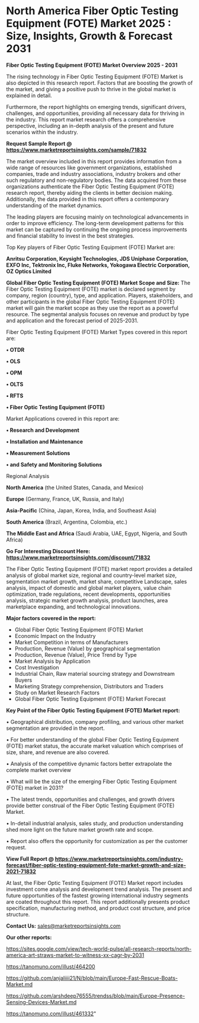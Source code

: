 # North America Fiber Optic Testing Equipment (FOTE) Market 2025 : Size, Insights, Growth & Forecast 2031

<Strong> Fiber Optic Testing Equipment (FOTE) Market Overview 2025 - 2031</strong>

The rising technology in Fiber Optic Testing Equipment (FOTE) Market is also depicted in this research report. Factors that are boosting the growth of the market, and giving a positive push to thrive in the global market is explained in detail.

Furthermore, the report highlights on emerging trends, significant drivers, challenges, and opportunities, providing all necessary data for thriving in the industry. This report market research offers a comprehensive perspective, including an in-depth analysis of the present and future scenarios within the industry.

<strong>Request Sample Report @ <a href=https://www.marketreportsinsights.com/sample/71832>https://www.marketreportsinsights.com/sample/71832</a></strong>

The market overview included in this report provides information from a wide range of resources like government organizations, established companies, trade and industry associations, industry brokers and other such regulatory and non-regulatory bodies. The data acquired from these organizations authenticate the Fiber Optic Testing Equipment (FOTE) research report, thereby aiding the clients in better decision making. Additionally, the data provided in this report offers a contemporary understanding of the market dynamics.

The leading players are focusing mainly on technological advancements in order to improve efficiency. The long-term development patterns for this market can be captured by continuing the ongoing process improvements and financial stability to invest in the best strategies.

Top Key players of Fiber Optic Testing Equipment (FOTE) Market are:

<strong>Anritsu Corporation, Keysight Technologies, JDS Uniphase Corporation, EXFO Inc, Tektronix Inc, Fluke Networks, Yokogawa Electric Corporation, OZ Optics Limited</strong>

<strong><b>Global Fiber Optic Testing Equipment (FOTE) Market Scope and Size:</b></strong>
The Fiber Optic Testing Equipment (FOTE) market is declared segment by company, region (country), type, and application. Players, stakeholders, and other participants in the global Fiber Optic Testing Equipment (FOTE) market will gain the market scope as they use the report as a powerful resource. The segmental analysis focuses on revenue and product by type and application and the forecast period of 2025-2031.

Fiber Optic Testing Equipment (FOTE) Market Types covered in this report are:

<strong>• OTDR

• OLS

• OPM

• OLTS

• RFTS

• Fiber Optic Testing Equipment (FOTE)</strong>

Market Applications covered in this report are:

<strong>• Research and Development

• Installation and Maintenance

• Measurement Solutions

• and Safety and Monitoring Solutions</strong> 

Regional Analysis

<strong>North America</strong> (the United States, Canada, and Mexico)

<strong>Europe</strong> (Germany, France, UK, Russia, and Italy)

<strong>Asia-Pacific</strong> (China, Japan, Korea, India, and Southeast Asia)

<strong>South America</strong> (Brazil, Argentina, Colombia, etc.)

<strong>The Middle East and Africa</strong> (Saudi Arabia, UAE, Egypt, Nigeria, and South Africa)

<strong>Go For Interesting Discount Here: <a href=https://www.marketreportsinsights.com/discount/71832>https://www.marketreportsinsights.com/discount/71832</a></strong>

The Fiber Optic Testing Equipment (FOTE) market report provides a detailed analysis of global market size, regional and country-level market size, segmentation market growth, market share, competitive Landscape, sales analysis, impact of domestic and global market players, value chain optimization, trade regulations, recent developments, opportunities analysis, strategic market growth analysis, product launches, area marketplace expanding, and technological innovations.

<strong><b>Major factors covered in the report:</b></strong>
<ul>
  <li>Global Fiber Optic Testing Equipment (FOTE) Market </li>
  <li>Economic Impact on the Industry</li>
  <li>Market Competition in terms of Manufacturers</li>
  <li>Production, Revenue (Value) by geographical segmentation</li>
  <li>Production, Revenue (Value), Price Trend by Type</li>
  <li>Market Analysis by Application</li>
  <li>Cost Investigation</li>
  <li>Industrial Chain, Raw material sourcing strategy and Downstream Buyers</li>
  <li>Marketing Strategy comprehension, Distributors and Traders</li>
  <li>Study on Market Research Factors</li>
  <li>Global Fiber Optic Testing Equipment (FOTE) Market Forecast</li>
</ul>

<strong><b>Key Point of the Fiber Optic Testing Equipment (FOTE) Market report:</b></strong>

• Geographical distribution, company profiling, and various other market segmentation are provided in the report.

• For better understanding of the global Fiber Optic Testing Equipment (FOTE) market status, the accurate market valuation which comprises of size, share, and revenue are also covered.

• Analysis of the competitive dynamic factors better extrapolate the complete market overview

• What will be the size of the emerging Fiber Optic Testing Equipment (FOTE) market in 2031?

• The latest trends, opportunities and challenges, and growth drivers provide better construal of the Fiber Optic Testing Equipment (FOTE) Market.

• In-detail industrial analysis, sales study, and production understanding shed more light on the future market growth rate and scope.

• Report also offers the opportunity for customization as per the customer request.

<strong><b>View Full Report @ <a href=https://www.marketreportsinsights.com/industry-forecast/fiber-optic-testing-equipment-fote-market-growth-and-size-2021-71832>https://www.marketreportsinsights.com/industry-forecast/fiber-optic-testing-equipment-fote-market-growth-and-size-2021-71832</a></b></strong>


At last, the Fiber Optic Testing Equipment (FOTE) Market report includes investment come analysis and development trend analysis. The present and future opportunities of the fastest growing international industry segments are coated throughout this report. This report additionally presents product specification, manufacturing method, and product cost structure, and price structure.

<strong>Contact Us:</strong>
sales@marketreportsinsights.com

<strong>Our other reports:</strong>

<a href=https://sites.google.com/view/tech-world-pulse/all-research-reports/north-america-art-straws-market-to-witness-xx-cagr-by-2031>https://sites.google.com/view/tech-world-pulse/all-research-reports/north-america-art-straws-market-to-witness-xx-cagr-by-2031</a>

<a href=https://tanomuno.com/illust/464200>https://tanomuno.com/illust/464200</a>

<a href=https://github.com/anjaliiii21/N/blob/main/Europe-Fast-Rescue-Boats-Market.md>https://github.com/anjaliiii21/N/blob/main/Europe-Fast-Rescue-Boats-Market.md</a>

<a href=https://github.com/arshdeep76555/trendss/blob/main/Europe-Presence-Sensing-Devices-Market.md>https://github.com/arshdeep76555/trendss/blob/main/Europe-Presence-Sensing-Devices-Market.md</a>

<a href=https://tanomuno.com/illust/461332>https://tanomuno.com/illust/461332</a>"
